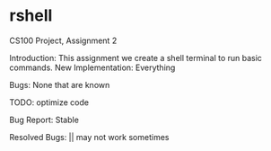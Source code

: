 # rshell
CS100 Project, Assignment 2

Introduction: 
This assignment we create a shell terminal to run basic commands.
New Implementation:
Everything

Bugs:
None that are known


TODO:
	optimize code

Bug Report:
	Stable
	
Resolved Bugs:
	|| may not work sometimes 
	
